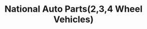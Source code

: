 ---
title: "National Auto Parts(2,3,4 Wheel Vehicles)"
url: /alapra/national-auto-parts-2-3-4-wheel-vehicles/
shop: mall
---
